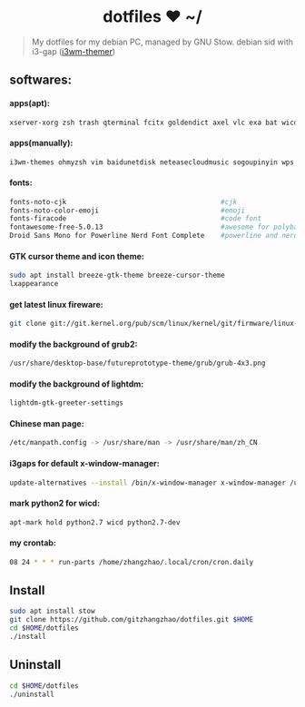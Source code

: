 <h1 align="center">dotfiles ❤ ~/</h1>

> My dotfiles for my debian PC, managed by GNU Stow.
> debian sid with i3-gap ([i3wm-themer](https://github.com/unix121/i3wm-themer))

## **softwares:**

#### **apps(apt):**
```bash
xserver-xorg zsh trash qterminal fcitx goldendict axel vlc exa bat wicd lightdm lightdm-gtk-greeter-settings pulseaudio pavucontrol Firefox ripgrep zip unzip rar unrar tldr locate fd-find zsh wget universal-ctags xautolock clang nomacs redshift translate-shell speedcrunch pylint shellcheck smartmontools sudo flameshot progress sshfs ncdu wireshark cflow lxappearance ufw xserver-xorg-input-synaptics dos2unix strace ltrace samba mpv lshw fzf hexyl davfs remmina iotop neofetch picom pandoc graphviz feh zathura unclutter
```

#### **apps(manually):**
```bash
i3wm-themes ohmyzsh vim baidunetdisk neteasecloudmusic sogoupinyin wps qq-linux gtags i3lock-fancy electron-ssr qv2ray zotero gping sd docker code
```

#### **fonts:**
```bash
fonts-noto-cjk                                      #cjk
fonts-noto-color-emoji                              #emoji
fonts-firacode                                      #code font
fontawesome-free-5.0.13                             #awesome for polybar
Droid Sans Mono for Powerline Nerd Font Complete    #powerline and nerd fonts
```

#### **GTK cursor theme and icon theme:**
```bash
sudo apt install breeze-gtk-theme breeze-cursor-theme
lxappearance
```

#### **get latest linux fireware:**
```bash
git clone git://git.kernel.org/pub/scm/linux/kernel/git/firmware/linux-firmware.git
```

#### **modify the background of grub2:**
```bash
/usr/share/desktop-base/futureprototype-theme/grub/grub-4x3.png
```

#### **modify the background of lightdm:**
```bash
lightdm-gtk-greeter-settings
```

#### **Chinese man page:**
```bash
/etc/manpath.config -> /usr/share/man -> /usr/share/man/zh_CN
```

#### **i3gaps for default x-window-manager:**
```bash
update-alternatives --install /bin/x-window-manager x-window-manager /usr/bin/i3 20
```

#### **mark python2 for wicd:**
```bash
apt-mark hold python2.7 wicd python2.7-dev
```

#### **my crontab:**
```bash
08 24 * * * run-parts /home/zhangzhao/.local/cron/cron.daily
```

## **Install**
```bash
sudo apt install stow
git clone https://github.com/gitzhangzhao/dotfiles.git $HOME
cd $HOME/dotfiles
./install
```
## **Uninstall**
```bash
cd $HOME/dotfiles
./uninstall
```
